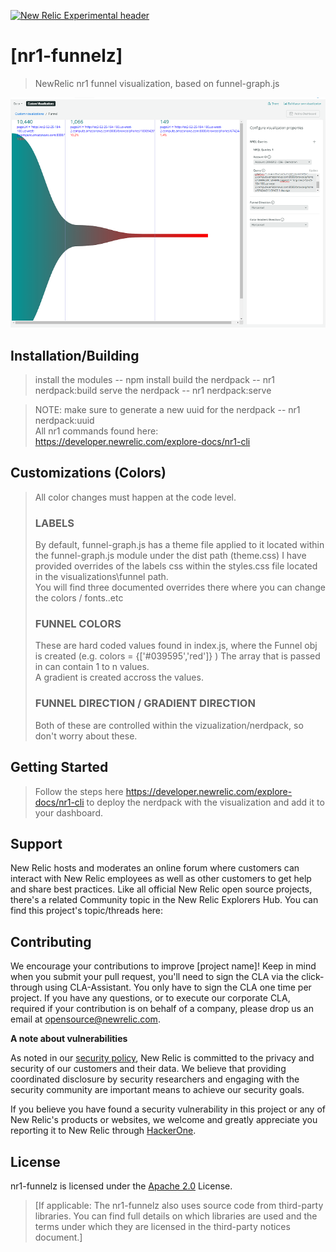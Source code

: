 [![New Relic Experimental header](https://github.com/newrelic/opensource-website/raw/master/src/images/categories/Experimental.png)](https://opensource.newrelic.com/oss-category/#new-relic-experimental)

# [nr1-funnelz] 

>NewRelic nr1 funnel visualization, based on funnel-graph.js

![example horizontal](/screenshots/horizontal.png)
## Installation/Building

>install the modules  --  npm install
>build the nerdpack   --  nr1 nerdpack:build
>serve the nerdpack   --  nr1 nerdpack:serve

> NOTE:  make sure to generate a new uuid for the nerdpack  --  nr1 nerdpack:uuid <br />
> All nr1 commands found here: https://developer.newrelic.com/explore-docs/nr1-cli 

## Customizations (Colors)
> All color changes must happen at the code level. 
> ### LABELS 
> By default, funnel-graph.js has a theme file applied to it located within the funnel-graph.js module under the dist path (theme.css)
> I have provided overrides of the labels css within the styles.css file located in the visualizations\funnel path.  
> You will find three documented overrides there where you can change the colors / fonts..etc 
> ### FUNNEL COLORS
> These are hard coded values found in index.js, where the Funnel obj is created  (e.g. colors = {['#039595','red']} )
> The array that is passed in can contain 1 to n values.   
> A gradient is created accross the values. 
> ### FUNNEL DIRECTION / GRADIENT DIRECTION
> Both of these are controlled within the vizualization/nerdpack, so don't worry about these. 
## Getting Started
> Follow the steps here https://developer.newrelic.com/explore-docs/nr1-cli to deploy the nerdpack with the visualization and add it to your dashboard.  




## Support

New Relic hosts and moderates an online forum where customers can interact with New Relic employees as well as other customers to get help and share best practices. Like all official New Relic open source projects, there's a related Community topic in the New Relic Explorers Hub. You can find this project's topic/threads here:

## Contributing
We encourage your contributions to improve [project name]! Keep in mind when you submit your pull request, you'll need to sign the CLA via the click-through using CLA-Assistant. You only have to sign the CLA one time per project.
If you have any questions, or to execute our corporate CLA, required if your contribution is on behalf of a company,  please drop us an email at opensource@newrelic.com.

**A note about vulnerabilities**

As noted in our [security policy](../../security/policy), New Relic is committed to the privacy and security of our customers and their data. We believe that providing coordinated disclosure by security researchers and engaging with the security community are important means to achieve our security goals.

If you believe you have found a security vulnerability in this project or any of New Relic's products or websites, we welcome and greatly appreciate you reporting it to New Relic through [HackerOne](https://hackerone.com/newrelic).

## License
nr1-funnelz is licensed under the [Apache 2.0](http://apache.org/licenses/LICENSE-2.0.txt) License.
>[If applicable: The nr1-funnelz also uses source code from third-party libraries. You can find full details on which libraries are used and the terms under which they are licensed in the third-party notices document.]
